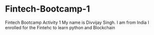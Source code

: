 # Fintech-Bootcamp-1
Fintech Bootcamp Activity 1
My name is Divvijay Singh. I am from India
I enrolled for the Fintehc to learn python and Blockchain
